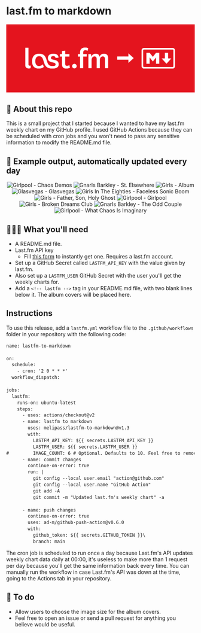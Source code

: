 # last.fm to markdown

![banner](banner.png)

## 🤖 About this repo
This is a small project that I started because I wanted to have my last.fm weekly chart on my GitHub profile. I used GitHub Actions because they can be scheduled with cron jobs and you won't need to pass any sensitive information to modify the README.md file.

## 🎵 Example output, automatically updated every day
<!-- lastfm -->
<p align="center"><img src="https://lastfm.freetls.fastly.net/i/u/64s/61a88c1f242fb24a834301782e80f5c2.jpg" title="Girlpool - Chaos Demos"> <img src="https://lastfm.freetls.fastly.net/i/u/64s/4c7ec437f1e5c4406b6bd7dddb62a9d5.jpg" title="Gnarls Barkley - St. Elsewhere"> <img src="https://lastfm.freetls.fastly.net/i/u/64s/8489b52f6862ba8ceb48ffb0ac8459e3.png" title="Girls - Album"> <img src="https://lastfm.freetls.fastly.net/i/u/64s/ac824adac9df45bfa87b643ff101080f.png" title="Glasvegas - Glasvegas"> <img src="https://lastfm.freetls.fastly.net/i/u/64s/1c3901bd1a194d71812a1088b36d55ae.jpg" title="Girls In The Eighties - Faceless Sonic Boom"> <img src="https://lastfm.freetls.fastly.net/i/u/64s/9d92eef212461e52181c1b4a47cd7c31.png" title="Girls - Father, Son, Holy Ghost"> <img src="https://lastfm.freetls.fastly.net/i/u/64s/bbaab7fdb58daddd02385e8f7931ef95.jpg" title="Girlpool - Girlpool"> <img src="https://lastfm.freetls.fastly.net/i/u/64s/878f0fc7c5d9793ccd415e4e6d4de3e7.png" title="Girls - Broken Dreams Club"> <img src="https://lastfm.freetls.fastly.net/i/u/64s/e615fb2807a0450ca0bc49d3c2d8fcbe.png" title="Gnarls Barkley - The Odd Couple"> <img src="https://lastfm.freetls.fastly.net/i/u/64s/55967bf374e18beb2348f5e644eee6b7.png" title="Girlpool - What Chaos Is Imaginary"> </p>

          
## 👩🏽‍💻 What you'll need
* A README.md file.
* Last.fm API key
  * Fill [this form](https://www.last.fm/api/account/create) to instantly get one. Requires a last.fm account.
* Set up a GitHub Secret called ```LASTFM_API_KEY``` with the value given by last.fm.
* Also set up a ```LASTFM_USER``` GitHub Secret with the user you'll get the weekly charts for.
* Add a ```<!-- lastfm -->``` tag in your README.md file, with two blank lines below it. The album covers will be placed here.

## Instructions
To use this release, add a ```lastfm.yml``` workflow file to the ```.github/workflows``` folder in your repository with the following code:
```diff
name: lastfm-to-markdown

on:
  schedule:
    - cron: '2 0 * * *'
  workflow_dispatch:

jobs:
  lastfm:
    runs-on: ubuntu-latest
    steps:
      - uses: actions/checkout@v2
      - name: lastfm to markdown
        uses: melipass/lastfm-to-markdown@v1.3
        with:
          LASTFM_API_KEY: ${{ secrets.LASTFM_API_KEY }}
          LASTFM_USER: ${{ secrets.LASTFM_USER }}
#         IMAGE_COUNT: 6 # Optional. Defaults to 10. Feel free to remove this line if you want.
      - name: commit changes
        continue-on-error: true
        run: |
          git config --local user.email "action@github.com"
          git config --local user.name "GitHub Action"
          git add -A
          git commit -m "Updated last.fm's weekly chart" -a

      - name: push changes
        continue-on-error: true
        uses: ad-m/github-push-action@v0.6.0
        with:
          github_token: ${{ secrets.GITHUB_TOKEN }}\
          branch: main
```
The cron job is scheduled to run once a day because Last.fm's API updates weekly chart data daily at 00:00, it's useless to make more than 1 request per day because you'll get the same information back every time. You can manually run the workflow in case Last.fm's API was down at the time, going to the Actions tab in your repository.

## 🚧 To do
* Allow users to choose the image size for the album covers.
* Feel free to open an issue or send a pull request for anything you believe would be useful.
